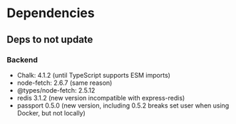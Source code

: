 # Dependencies

## Deps to not update

### Backend

- Chalk: 4.1.2 (until TypeScript supports ESM imports)
- node-fetch: 2.6.7 (same reason)
- @types/node-fetch: 2.5.12
- redis 3.1.2 (new version incompatible with express-redis)
- passport 0.5.0 (new version, including 0.5.2 breaks set user when using Docker, but not locally)

